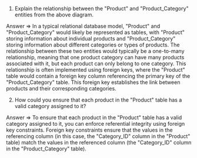 1. Explain the relationship between the "Product" and "Product_Category" entities from the above diagram.

Answer => In a typical relational database model, "Product" and "Product_Category" would likely be represented as tables, with "Product" storing information about individual products and "Product_Category" storing information about different categories or types of products. The relationship between these two entities would typically be a one-to-many relationship, meaning that one product category can have many products associated with it, but each product can only belong to one category. This relationship is often implemented using foreign keys, where the "Product" table would contain a foreign key column referencing the primary key of the "Product_Category" table. This foreign key establishes the link between products and their corresponding categories.

2. How could you ensure that each product in the "Product" table has a valid category assigned to it?

Answer => To ensure that each product in the "Product" table has a valid category assigned to it, you can enforce referential integrity using foreign key constraints. Foreign key constraints ensure that the values in the referencing column (in this case, the "Category_ID" column in the "Product" table) match the values in the referenced column (the "Category_ID" column in the "Product_Category" table).